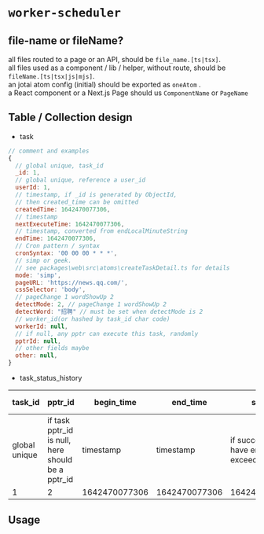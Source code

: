 # `worker-scheduler`


## file-name or fileName?  
all files routed to a page or an API, should be `file_name.[ts|tsx]`.  
all files used as a component / lib / helper, without route, should be `fileName.[ts|tsx|js|mjs]`.  
an jotai atom config (initial) should be exported as `oneAtom` .  
a React component or a Next.js Page should us `ComponentName` or `PageName`

## Table / Collection design  
- task  

```javascript
// comment and examples
{
  // global unique, task_id
  _id: 1,
  // global unique, reference a user_id
  userId: 1,
  // timestamp, if _id is generated by ObjectId,
  // then created_time can be omitted
  createdTime: 1642470077306,
  // timestamp
  nextExecuteTime: 1642470077306,
  // timestamp, converted from endLocalMinuteString 
  endTime: 1642470077306,
  // Cron pattern / syntax
  cronSyntax: '00 00 00 * * *',
  // simp or geek. 
  // see packages\web\src\atoms\createTaskDetail.ts for details
  mode: 'simp',
  pageURL: 'https://news.qq.com/',
  cssSelector: 'body',
  // pageChange 1 wordShowUp 2
  detectMode: 2, // pageChange 1 wordShowUp 2
  detectWord: "招聘" // must be set when detectMode is 2
  // worker_id(or hashed by task_id char code)
  workerId: null,
  // if null, any pptr can execute this task, randomly
  pptrId: null,
  // other fields maybe
  other: null,
}
```

- task_status_history  


| task_id| pptr_id|  begin_time| end_time |status| text_hash | outer_html(VIP only) |  other(maybe) |
|---|---|---|---|---|---|---|---|
| global unique| if task pptr_id is null, here should be a pptr_id | timestamp | timestamp |  if success or have errror or exceed time limit | textContent, hashed, for easy compare |    |    |
| 1 | 2 |  1642470077306 |1642470077306| 1642470077306 |7f83b1657ff1fc53b92dc18148a1d65dfc2d4b1fa3d677284addd200126d9069   | `<div>Hello</div>`  |   |  




## Usage

```

```
